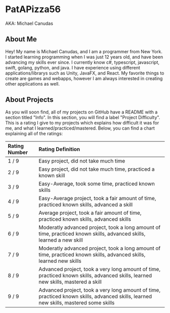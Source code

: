 # PatAPizza56

AKA: Michael Canudas

## About Me

Hey! My name is Michael Canudas, and I am a programmer from New York. I started learning programming when I was just 12 years old, and have been advancing my skills ever since. I currently know c#, typescript, javascript, swift, golang, python, and java. I have experience using different applications/librarys such as Unity, JavaFX, and React. My favorite things to create are games and webapps, however I am always interested in creating other applications as well.

## About Projects

As you will soon find, all of my projects on GitHub have a README with a section titled "Info". In this section, you will find a label "Project Difficulty". This is a rating I give to my projects which explains how difficult it was for me, and what I learned/practiced/mastered. Below, you can find a chart explaining all of the ratings:

| Rating Number | Rating Definition                                                                                                                    |
| :------------ | :----------------------------------------------------------------------------------------------------------------------------------- |
| 1 / 9         | Easy project, did not take much time                                                                                                 |
| 2 / 9         | Easy project, did not take much time, practiced a known skill                                                                        |
| 3 / 9         | Easy-Average, took some time, practiced known skills                                                                                 |
| 4 / 9         | Easy-Average project, took a fair amount of time, practiced known skills, advanced a skill                                           |
| 5 / 9         | Average project, took a fair amount of time, practiced known skills, advanced skills                                                 |
| 6 / 9         | Moderatly advanced project, took a long amount of time, practiced known skills, advanced skills, learned a new skill                 |
| 7 / 9         | Moderatly advanced project, took a long amount of time, practiced known skills, advanced skills, learned new skills                  |
| 8 / 9         | Advanced project, took a very long amount of time, practiced known skills, advanced skills, learned new skills, mastered a skill     |
| 9 / 9         | Advanced project, took a very long amount of time, practiced known skills, advanced skills, learned new skills, mastered some skills |
